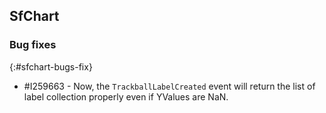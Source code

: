 ## SfChart

### Bug fixes
{:#sfchart-bugs-fix}

* \#I259663 - Now, the `TrackballLabelCreated` event will return the list of label collection properly even if YValues are NaN.